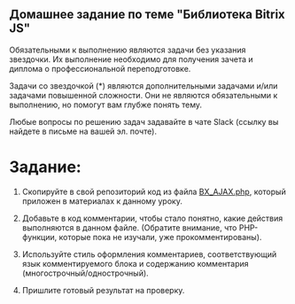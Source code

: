 ## Домашнее задание по теме "Библиотека Bitrix JS"

Обязательными к выполнению являются задачи без указания звездочки. Их выполнение необходимо для получения зачета и диплома о профессиональной переподготовке.

Задачи со звездочкой (*) являются дополнительными задачами и/или задачами повышенной сложности. Они не являются обязательными к выполнению, но помогут вам глубже понять тему.

Любые вопросы по решению задач задавайте в чате Slack (ссылку вы найдете в письме на вашей эл. почте).

# Задание:
1. Скопируйте в свой репозиторий код из файла [BX_AJAX.php](https://github.com/netology-code/bweb-homeworks/blob/main/3.%20BITRIX%20JS/BX_AJAX.php), который приложен в материалах к данному уроку.

2. Добавьте в код комментарии, чтобы стало понятно, какие действия выполняются в данном файле.
(Обратите внимание, что PHP-функции, которые пока не изучали, уже прокомментированы).

3. Используйте стиль оформления комментариев, соответствующий язык комментируемого блока и содержанию комментария (многострочный/однострочный).

4. Пришлите готовый результат на проверку.
